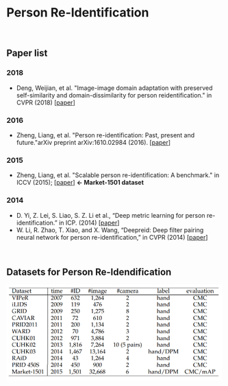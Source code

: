 Person Re-Identification
========================

<br/>

## Paper list

### 2018
* Deng, Weijian, et al. "Image-image domain adaptation with preserved self-similarity and domain-dissimilarity for person reidentification." in CVPR (2018) [[paper](http://openaccess.thecvf.com/content_cvpr_2018/papers/Deng_Image-Image_Domain_Adaptation_CVPR_2018_paper.pdf)]

### 2016
* Zheng, Liang, et al. "Person re-identification: Past, present and future."arXiv preprint arXiv:1610.02984 (2016). [[paper](https://arxiv.org/abs/1610.02984)]

### 2015
* Zheng, Liang, et al. "Scalable person re-identification: A benchmark." in ICCV (2015); [[paper](https://www.cv-foundation.org/openaccess/content_iccv_2015/papers/Zheng_Scalable_Person_Re-Identification_ICCV_2015_paper.pdf)] **← Market-1501 dataset**

### 2014 
* D. Yi, Z. Lei, S. Liao, S. Z. Li et al., “Deep metric learning for person re-identification.” in ICP. (2014) [[paper](https://ieeexplore.ieee.org/stamp/stamp.jsp?tp=&arnumber=6976727)]
* W. Li, R. Zhao, T. Xiao, and X. Wang, “Deepreid: Deep filter pairing neural network for person re-identification,” in CVPR (2014) [[paper](https://www.cv-foundation.org/openaccess/content_cvpr_2014/papers/Li_DeepReID_Deep_Filter_2014_CVPR_paper.pdf)]

<br/>

## Datasets for Person Re-Idendification
![dataset_chart](./images/person_re-id_dataset.png)
